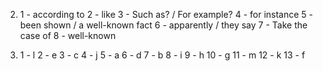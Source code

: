 2.
    1 - according to
    2 - like
    3 - Such as? / For example?
    4 - for instance
    5 - been shown / a well-known fact
    6 - apparently / they say
    7 - Take the case of
    8 - well-known

1.
    1 - l
    2 - e
    3 - c
    4 - j
    5 - a
    6 - d
    7 - b
    8 - i
    9 - h
    10 - g
    11 - m
    12 - k
    13 - f